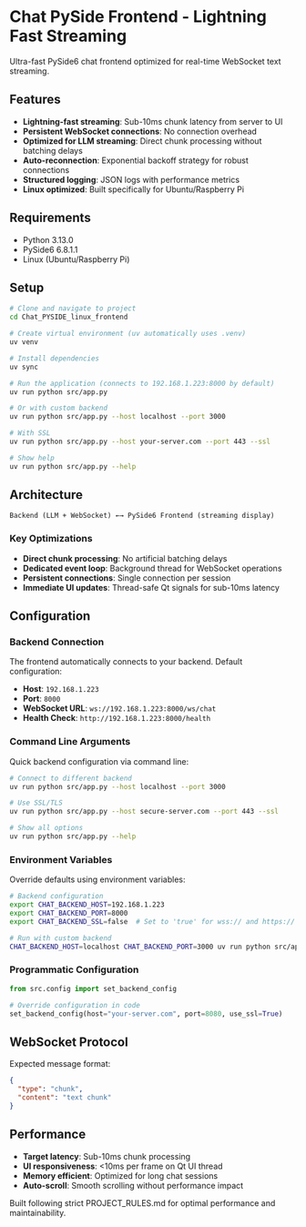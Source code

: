 # Chat PySide Frontend - Lightning Fast Streaming

Ultra-fast PySide6 chat frontend optimized for real-time WebSocket text streaming.

## Features

- **Lightning-fast streaming**: Sub-10ms chunk latency from server to UI
- **Persistent WebSocket connections**: No connection overhead
- **Optimized for LLM streaming**: Direct chunk processing without batching delays
- **Auto-reconnection**: Exponential backoff strategy for robust connections
- **Structured logging**: JSON logs with performance metrics
- **Linux optimized**: Built specifically for Ubuntu/Raspberry Pi

## Requirements

- Python 3.13.0
- PySide6 6.8.1.1
- Linux (Ubuntu/Raspberry Pi)

## Setup

```bash
# Clone and navigate to project
cd Chat_PYSIDE_linux_frontend

# Create virtual environment (uv automatically uses .venv)
uv venv

# Install dependencies
uv sync

# Run the application (connects to 192.168.1.223:8000 by default)
uv run python src/app.py

# Or with custom backend
uv run python src/app.py --host localhost --port 3000

# With SSL
uv run python src/app.py --host your-server.com --port 443 --ssl

# Show help
uv run python src/app.py --help
```

## Architecture

```
Backend (LLM + WebSocket) ←→ PySide6 Frontend (streaming display)
```

### Key Optimizations

- **Direct chunk processing**: No artificial batching delays
- **Dedicated event loop**: Background thread for WebSocket operations
- **Persistent connections**: Single connection per session
- **Immediate UI updates**: Thread-safe Qt signals for sub-10ms latency

## Configuration

### Backend Connection

The frontend automatically connects to your backend. Default configuration:
- **Host**: `192.168.1.223`
- **Port**: `8000`
- **WebSocket URL**: `ws://192.168.1.223:8000/ws/chat`
- **Health Check**: `http://192.168.1.223:8000/health`

### Command Line Arguments

Quick backend configuration via command line:

```bash
# Connect to different backend
uv run python src/app.py --host localhost --port 3000

# Use SSL/TLS
uv run python src/app.py --host secure-server.com --port 443 --ssl

# Show all options
uv run python src/app.py --help
```

### Environment Variables

Override defaults using environment variables:

```bash
# Backend configuration
export CHAT_BACKEND_HOST=192.168.1.223
export CHAT_BACKEND_PORT=8000
export CHAT_BACKEND_SSL=false  # Set to 'true' for wss:// and https://

# Run with custom backend
CHAT_BACKEND_HOST=localhost CHAT_BACKEND_PORT=3000 uv run python src/app.py
```

### Programmatic Configuration

```python
from src.config import set_backend_config

# Override configuration in code
set_backend_config(host="your-server.com", port=8080, use_ssl=True)
```

## WebSocket Protocol

Expected message format:
```json
{
  "type": "chunk",
  "content": "text chunk"
}
```

## Performance

- **Target latency**: Sub-10ms chunk processing
- **UI responsiveness**: <10ms per frame on Qt UI thread
- **Memory efficient**: Optimized for long chat sessions
- **Auto-scroll**: Smooth scrolling without performance impact

Built following strict PROJECT_RULES.md for optimal performance and maintainability.
